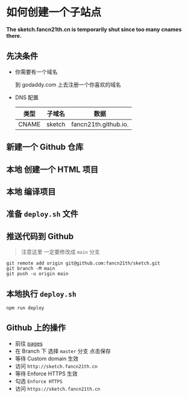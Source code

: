 # 如何创建一个子站点

**The sketch.fancn21th.cn is temporarily shut since too many cnames there.**

## 先决条件

- 你需要有一个域名

  到 godaddy.com 上去注册一个你喜欢的域名

- DNS 配置

  | 类型  | 子域名 | 数据                 |
  | ----- | ------ | -------------------- |
  | CNAME | sketch | fancn21th.github.io. |

## 新建一个 Github 仓库

## 本地 创建一个 HTML 项目

## 本地 编译项目

## 准备 `deploy.sh` 文件

## 推送代码到 Github

> 注意这里 一定要修改成 `main` 分支

```shell
git remote add origin git@github.com:fancn21th/sketch.git
git branch -M main
git push -u origin main
```

## 本地执行 `deploy.sh`

```shell
npm run deploy
```

## Github 上的操作

- 前往 [pages](https://github.com/fancn21th/sketch/settings/pages)
- 在 Branch 下 选择 `master` 分支 点击保存
- 等待 Custom domain 生效
- 访问 `http://sketch.fancn21th.cn`
- 等待 Enforce HTTPS 生效
- 勾选 `Enforce HTTPS`
- 访问 `https://sketch.fancn21th.cn`

